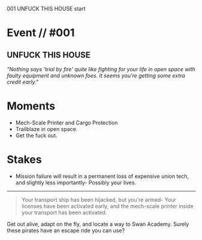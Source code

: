 001
UNFUCK THIS HOUSE
start

# Event // #001

## UNFUCK THIS HOUSE

*"Nothing says 'trial by fire' quite like fighting for your life in open space with faulty equipment and unknown foes. It seems you're getting some extra credit early."*

# Moments

- Mech-Scale Printer and Cargo Protection
- Trailblaze in open space.
- Get the fuck out.

# Stakes

- Mission failure will result in a permanent loss of expensive union tech, and slightly less importantly- Possibly your lives.

---

> Your transport ship has been hijacked, but you're armed- Your licenses have been activated early, and the mech-scale printer inside your transport has been activated.

Get out alive, adapt on the fly, and locate a way to Swan Academy. Surely these pirates have an escape ride you can use?